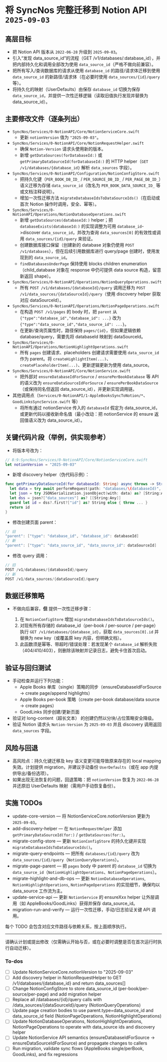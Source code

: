 <!-- 5a88693c-cb24-439f-a7b8-81604b977e4e 84af6ac2-3624-443e-90b1-c989a8eadb95 -->
# 将 SyncNos 完整迁移到 Notion API `2025-09-03`

## 高层目标

- 把 Notion API 版本从 `2022-06-28` 升级到 `2025-09-03`。
- 引入“发现 data_source_id”的流程（GET /v1/databases/:database_id），并把内部持久化和调用全部改为使用 `data_source_id`（严格不做向前兼容）。
- 把所有写入/查询数据库的请求从使用 `database_id` 的路径/请求体迁移到使用 `data_source_id` 的新路径/请求体（在必要时使用 `data_sources/{id}/query` 等）。
- 将持久化的映射（UserDefaults）由保存 `database_id` 切换为保存 `data_source_id`，并提供一次性迁移逻辑（读取旧值执行发现并替换为 data_source_id）。

## 主要修改文件（逐条列出）

- `SyncNos/Services/0-NotionAPI/Core/NotionServiceCore.swift`
  - 更新 `notionVersion` 值为 `"2025-09-03"`。
- `SyncNos/Services/0-NotionAPI/Core/NotionRequestHelper.swift`
  - 确保 `Notion-Version` 请求头使用新的版本。
  - 新增 `getDataSources(forDatabaseId:)` 或 `getPrimaryDataSourceId(forDatabaseId:)` 的 HTTP helper（`GET /v1/databases/{database_id}` 解析 `data_sources` 字段）。
- `SyncNos/Services/0-NotionAPI/Configuration/NotionConfigStore.swift`
  - 把持久化键（`PER_BOOK_DB_ID_` / `PER_SOURCE_DB_ID_` / `PER_PAGE_DB_ID_`）语义迁移为存储 `data_source_id`（改名为 `PER_BOOK_DATA_SOURCE_ID_` 等或文档注释说明）。
  - 增加一次性迁移方法 `migrateDatabaseIdsToDataSourceIds()`（在启动或首次 Notion 操作时调用，安全、幂等）。
- `SyncNos/Services/0-NotionAPI/Operations/NotionDatabaseOperations.swift`
  - 新增 `getDataSources(databaseId:)` helper；把 `databaseExists(databaseId:)` 的实现调整为可用 `database_id`->discover `data_source_id`，并改为查询 `data_sources[0]` 的有效性或调用 `data_sources/{id}/query` 来验证。
  - 创建数据库接口保留（创建新的 database 对象仍使用 `POST /v1/databases`），但在后续引用数据库进行 query/page 创建时，使用发现到的 `data_source_id`。
  - `findDatabasesUnderPage` 保持使用 blocks children enumeration（child_database 对象在 response 中仍可提供 data source 构造，留意新返回 shape）。
- `SyncNos/Services/0-NotionAPI/Operations/NotionQueryOperations.swift`
  - 所有 `POST /v1/databases/{databaseId}/query` 调用迁移为 `POST /v1/data_sources/{dataSourceId}/query`（使用 discovery helper 获取对应 dataSourceId）。
- `SyncNos/Services/0-NotionAPI/Operations/NotionPageOperations.swift`
  - 在构造 `POST /v1/pages` 的 body 时，把 `parent` 从 `{"type":"database_id","database_id": ...}` 改为 `{"type":"data_source_id","data_source_id": ...}`。
  - 在更新/查询页属性时，路径保持 `pages/{id}`，但如果逻辑依赖 database/query，需要先将 databaseId 映射到 dataSourceId。
- `SyncNos/Services/0-NotionAPI/Operations/NotionHighlightOperations.swift`
  - 所有 `pages` 创建请求、placeholders 创建请求需要使用 `data_source_id` 作为 parent。将 `createHighlightItem(...)`、`createPlaceholderItem(...)`、更新逻辑更新为使用 data_source。
- `SyncNos/Services/0-NotionAPI/Core/NotionService.swift`
  - 把外部对 `ensureDatabaseIdForSource` / `ensurePerBookDatabase` 等 API 的语义改为 `ensureDataSourceIdForSource` / `ensurePerBookDataSource`（或保持同名但返回 data_source_id），并更新实现调用链。
- 其他调用点（`Services/0-NotionAPI/1-AppleBooksSyncToNotion/*`、`GoodLinksSyncService.swift` 等）
  - 将所有通过 notionService 传入的 `databaseId` 假定为 data_source_id，或更新代码以接收新命名值（最小改动：把 notionService 的 ensure 返回值语义改为 data_source_id）。

## 关键代码片段（举例，供实现参考）

- 将版本号改为：
```swift
// 8:9:SyncNos/Services/0-NotionAPI/Core/NotionServiceCore.swift
let notionVersion = "2025-09-03"
```

- 新增 discovery helper（伪代码示例）：
```swift
func getPrimaryDataSourceId(for databaseId: String) async throws -> String {
  let data = try await performRequest(path: "databases/\(databaseId)", method: "GET")
  let json = try JSONSerialization.jsonObject(with: data) as? [String:Any]
  let dss = json?["data_sources"] as? [[String:Any]]
  guard let id = dss?.first?["id"] as? String else { throw ... }
  return id
}
```

- 修改创建页面 parent：
```swift
// 旧
"parent": ["type": "database_id", "database_id": databaseId]
// 新
"parent": ["type": "data_source_id", "data_source_id": dataSourceId]
```

- 修改 query 调用：
```swift
// 旧
POST /v1/databases/{databaseId}/query
// 新
POST /v1/data_sources/{dataSourceId}/query
```


## 数据迁移策略

- 不做向后兼容，**但** 提供一次性迁移步骤：

  1. 在 `NotionConfigStore` 增加 `migrateDatabaseIdsToDataSourceIds()`。
  2. 对现有所有存储的 database_id（per-book / per-source / per-page）执行 `GET /v1/databases/{database_id}`，获取 `data_sources[0].id` 并替换为 new key（或覆盖原 key 内容，但明确文档）。
  3. 此函数须是幂等、带超时/错误处理：若发现某个 `database_id` 解析失败（404/410/403），则删除该映射并记录日志，避免卡住首次启动。

## 验证与回归测试

- 手动检查并运行下列功能：
  - Apple Books 单库（single）策略的同步（ensureDatabaseIdForSource → create page/append highlights）
  - Apple Books per-book 策略（create per-book database/data source → create pages）
  - GoodLinks 同步创建/更新页面
- 验证对 long-content（超长文本） 的创建仍然以分块/占位策略安全降级。
- 验证 Notion 请求头 `Notion-Version` 为 `2025-09-03` 并且 discovery 调用返回 `data_sources` 字段。

## 风险与回退

- 高风险点：持久化键迁移及 key 语义变更可能导致原来存在的 local mapping 失效。计划提供 migration，并建议手动备份 `UserDefaults`（或在 app 内提供导出/备份选项）。
- 如果出现无法恢复的问题，回退策略：把 `notionVersion` 恢复为 `2022-06-28` 并还原旧 UserDefaults 映射（需用户手动恢复备份）。

## 实施 TODOs

- update-core-version — 将 NotionServiceCore.notionVersion 更新为 `2025-09-03`。
- add-discovery-helper — 在 `NotionRequestHelper` 添加 `getPrimaryDataSourceId(for:)` / `getDataSources(for:)`。
- migrate-config-store — 更新 `NotionConfigStore` 的持久化键并实现 `migrateDatabaseIdsToDataSourceIds()`。
- migrate-query-endpoints — 把所有 `databases/{id}/query` 改为 `data_sources/{id}/query`（`NotionQueryOperations`）。
- migrate-page-parent — 把 `pages` body 中 parent 的 `database_id` 切换为 `data_source_id`（`NotionHighlightOperations`、`NotionPageOperations`）。
- migrate-highlight-and-db-ops — 更新 `NotionDatabaseOperations`, `NotionHighlightOperations`, `NotionPageOperations` 的实现细节，确保均以 data_source 工作流为主。
- update-service-api — 更新 `NotionService` 的 ensureXxx helper 让外层调用（如 AppleBooks/GoodLinks）获得并保存 data_source_id。
- migration-run-and-verify — 运行一次性迁移，手动/日志验证关键 API 调用。

每个 TODO 会包含对应文件路径与依赖关系，按上面顺序执行。

---

请确认计划或提出修改（仅需确认开始与否，或在必要时调整是否在首次运行时执行自动迁移）。

### To-dos

- [ ] Update NotionServiceCore.notionVersion to "2025-09-03"
- [ ] Add discovery helper in NotionRequestHelper to GET /v1/databases/{database_id} and return data_sources[]
- [ ] Change NotionConfigStore to store data_source_id (per-book/per-source/per-page) and add migration helper
- [ ] Replace all /databases/{id}/query calls with /data_sources/{dataSourceId}/query (NotionQueryOperations)
- [ ] Update page creation bodies to use parent.type=data_source_id and data_source_id field (NotionPageOperations, NotionHighlightOperations)
- [ ] Update NotionDatabaseOperations, NotionHighlightOperations, NotionPageOperations to operate with data_source ids and discovery helper
- [ ] Update NotionService API semantics (ensureDatabaseIdForSource -> ensureDataSourceIdForSource) and propagate changes to callers
- [ ] Run migration, validate sync flows (AppleBooks single/perBook, GoodLinks), and fix regressions